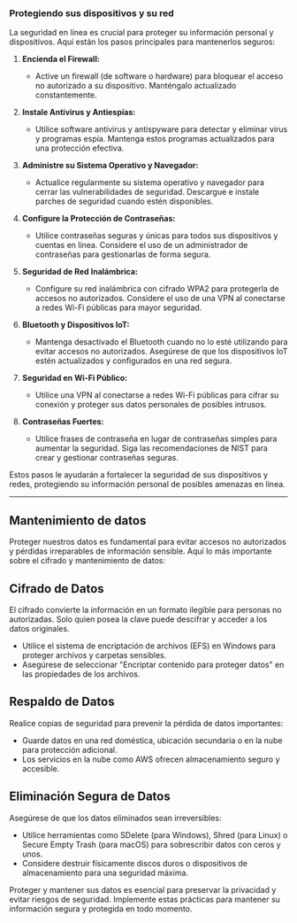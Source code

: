 ### Protegiendo sus dispositivos y su red

La seguridad en línea es crucial para proteger su información personal y dispositivos. Aquí están los pasos principales para mantenerlos seguros:

1. **Encienda el Firewall:**
   - Active un firewall (de software o hardware) para bloquear el acceso no autorizado a su dispositivo. Manténgalo actualizado constantemente.

2. **Instale Antivirus y Antiespías:**
   - Utilice software antivirus y antispyware para detectar y eliminar virus y programas espía. Mantenga estos programas actualizados para una protección efectiva.

3. **Administre su Sistema Operativo y Navegador:**
   - Actualice regularmente su sistema operativo y navegador para cerrar las vulnerabilidades de seguridad. Descargue e instale parches de seguridad cuando estén disponibles.

4. **Configure la Protección de Contraseñas:**
   - Utilice contraseñas seguras y únicas para todos sus dispositivos y cuentas en línea. Considere el uso de un administrador de contraseñas para gestionarlas de forma segura.

5. **Seguridad de Red Inalámbrica:**
   - Configure su red inalámbrica con cifrado WPA2 para protegerla de accesos no autorizados. Considere el uso de una VPN al conectarse a redes Wi-Fi públicas para mayor seguridad.

6. **Bluetooth y Dispositivos IoT:**
   - Mantenga desactivado el Bluetooth cuando no lo esté utilizando para evitar accesos no autorizados. Asegúrese de que los dispositivos IoT estén actualizados y configurados en una red segura.

7. **Seguridad en Wi-Fi Público:**
   - Utilice una VPN al conectarse a redes Wi-Fi públicas para cifrar su conexión y proteger sus datos personales de posibles intrusos.

8. **Contraseñas Fuertes:**
   - Utilice frases de contraseña en lugar de contraseñas simples para aumentar la seguridad. Siga las recomendaciones de NIST para crear y gestionar contraseñas seguras.

Estos pasos le ayudarán a fortalecer la seguridad de sus dispositivos y redes, protegiendo su información personal de posibles amenazas en línea.

--------------------------------------------------

## Mantenimiento de datos

Proteger nuestros datos es fundamental para evitar accesos no autorizados y pérdidas irreparables de información sensible. Aquí lo más importante sobre el cifrado y mantenimiento de datos:

## Cifrado de Datos

El cifrado convierte la información en un formato ilegible para personas no autorizadas. Solo quien posea la clave puede descifrar y acceder a los datos originales.

- Utilice el sistema de encriptación de archivos (EFS) en Windows para proteger archivos y carpetas sensibles.
- Asegúrese de seleccionar "Encriptar contenido para proteger datos" en las propiedades de los archivos.

## Respaldo de Datos

Realice copias de seguridad para prevenir la pérdida de datos importantes:

- Guarde datos en una red doméstica, ubicación secundaria o en la nube para protección adicional.
- Los servicios en la nube como AWS ofrecen almacenamiento seguro y accesible.

## Eliminación Segura de Datos

Asegúrese de que los datos eliminados sean irreversibles:

- Utilice herramientas como SDelete (para Windows), Shred (para Linux) o Secure Empty Trash (para macOS) para sobrescribir datos con ceros y unos.
- Considere destruir físicamente discos duros o dispositivos de almacenamiento para una seguridad máxima.

Proteger y mantener sus datos es esencial para preservar la privacidad y evitar riesgos de seguridad. Implemente estas prácticas para mantener su información segura y protegida en todo momento.

